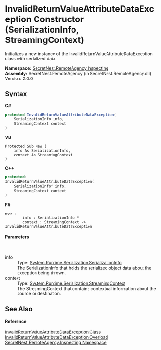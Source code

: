 # InvalidReturnValueAttributeDataException Constructor (SerializationInfo, StreamingContext)
 

Initializes a new instance of the InvalidReturnValueAttributeDataException class with serialized data.

**Namespace:**&nbsp;<a href="N_SecretNest_RemoteAgency_Inspecting">SecretNest.RemoteAgency.Inspecting</a><br />**Assembly:**&nbsp;SecretNest.RemoteAgency (in SecretNest.RemoteAgency.dll) Version: 2.0.0

## Syntax

**C#**<br />
``` C#
protected InvalidReturnValueAttributeDataException(
	SerializationInfo info,
	StreamingContext context
)
```

**VB**<br />
``` VB
Protected Sub New ( 
	info As SerializationInfo,
	context As StreamingContext
)
```

**C++**<br />
``` C++
protected:
InvalidReturnValueAttributeDataException(
	SerializationInfo^ info, 
	StreamingContext context
)
```

**F#**<br />
``` F#
new : 
        info : SerializationInfo * 
        context : StreamingContext -> InvalidReturnValueAttributeDataException
```


#### Parameters
&nbsp;<dl><dt>info</dt><dd>Type: <a href="https://docs.microsoft.com/dotnet/api/system.runtime.serialization.serializationinfo" target="_blank">System.Runtime.Serialization.SerializationInfo</a><br />The SerializationInfo that holds the serialized object data about the exception being thrown.</dd><dt>context</dt><dd>Type: <a href="https://docs.microsoft.com/dotnet/api/system.runtime.serialization.streamingcontext" target="_blank">System.Runtime.Serialization.StreamingContext</a><br />The StreamingContext that contains contextual information about the source or destination.</dd></dl>

## See Also


#### Reference
<a href="T_SecretNest_RemoteAgency_Inspecting_InvalidReturnValueAttributeDataException">InvalidReturnValueAttributeDataException Class</a><br /><a href="Overload_SecretNest_RemoteAgency_Inspecting_InvalidReturnValueAttributeDataException__ctor">InvalidReturnValueAttributeDataException Overload</a><br /><a href="N_SecretNest_RemoteAgency_Inspecting">SecretNest.RemoteAgency.Inspecting Namespace</a><br />
